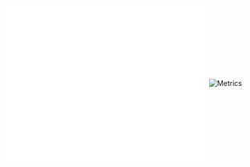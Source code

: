 <img align="center" src="/github-metrics.svg" alt="Metrics" width="400">
<img align="center" src="/metrics.plugin.skyline.svg" alt="Metrics" width="400">
